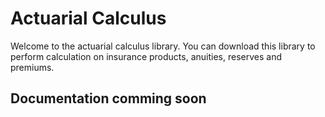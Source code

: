 # Actuarial Calculus

Welcome to the actuarial calculus library. You can download this library to perform calculation on insurance products, anuities, reserves and premiums. 

## Documentation comming soon